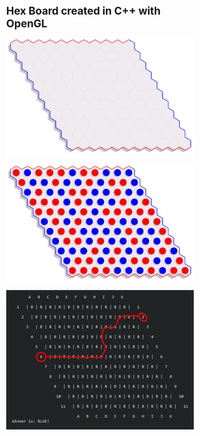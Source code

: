 # Hex Board created in C++ with OpenGL

![img1](step_3.png)

![img2](step_6.png)

![img3](output.png)
